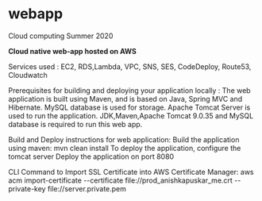 # webapp
Cloud computing Summer 2020 

**Cloud native web-app hosted on AWS**

Services used : EC2, RDS,Lambda, VPC, SNS, SES, CodeDeploy, Route53, Cloudwatch

Prerequisites for building and deploying your application locally :
The web application is built using Maven, and is based on Java, Spring MVC and Hibernate.
MySQL database is used for storage.
Apache Tomcat Server is used to run the application.
JDK,Maven,Apache Tomcat 9.0.35 and MySQL database is required to run this web app.

Build and Deploy instructions for web application:
Build the application using maven: mvn clean install
To deploy the application, configure the tomcat server
Deploy the application on port 8080

CLI Command to Import SSL Certificate into AWS Certificate Manager:
aws acm import-certificate --certificate file://prod_anishkapuskar_me.crt --private-key file://server.private.pem
